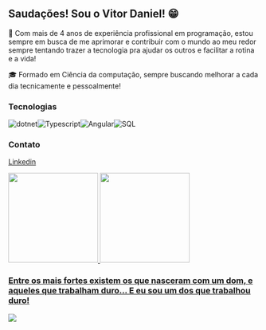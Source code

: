 ## Saudações! Sou o Vitor Daniel! 😁 

 🚀 Com mais de 4 anos de experiência profissional em programação, estou sempre em busca de me aprimorar e contribuir com o mundo ao meu redor sempre tentando trazer a tecnologia pra ajudar os outros e facilitar a rotina e a vida!

  🎓 Formado em Ciência da computação, sempre buscando melhorar a cada dia tecnicamente e pessoalmente!

### Tecnologias
![dotnet](https://img.shields.io/badge/dotnet-%2320232a.svg?style=for-the-badge&logo=dotnet&logoColor=#512BD4)![Typescript](https://img.shields.io/badge/typescript-%2320232a.svg?style=for-the-badge&logo=typescript&logoColor=#3178C6)![Angular](https://img.shields.io/badge/angular-%2320232a.svg?style=for-the-badge&logo=angular&logoColor=#0F0F11)![SQL](https://img.shields.io/badge/postgresql-%2320232a.svg?style=for-the-badge&logo=postgresql&logoColor=#0F0F11)

### Contato 
[Linkedin](https://www.linkedin.com/in/vitordanieldev/)

<div>
    <a href="https://github.com/vitor-dan">
    <img loading="lazy" height="180em" src="https://github-readme-stats.vercel.app/api/top-langs/?username=vitor-dan&layout=compact&langs_count=7&theme=dracula"/>
    <img loading="lazy" height="180em" src="https://github-readme-stats.vercel.app/api?username=vitor-dan&show_icons=true&theme=dracula&include_all_commits=true&count_private=true"/>
</div>


### Entre os mais fortes existem os que nasceram com um dom, e aqueles que trabalham duro… E eu sou um dos que trabalhou duro!
<img src="https://tenor.com/pt-BR/view/rock-lee-thumbs-up-rock-lee-thumbs-up-smile-naruto-gif-19157430.gif">
